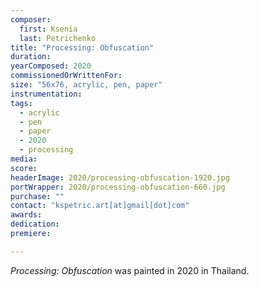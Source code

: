 ```yaml
---
composer:
  first: Ksenia
  last: Petrichenko
title: "Processing: Obfuscation"
duration:
yearComposed: 2020
commissionedOrWrittenFor:
size: "56x76, acrylic, pen, paper"
instrumentation:
tags:
  - acrylic
  - pen
  - paper
  - 2020
  - processing
media:
score:
headerImage: 2020/processing-obfuscation-1920.jpg
portWrapper: 2020/processing-obfuscation-660.jpg
purchase: ""
contact: "kspetric.art[at]gmail[dot]com"
awards:
dedication:
premiere:

---
```

*Processing: Obfuscation* was painted in 2020 in Thailand.
<br><Br>
